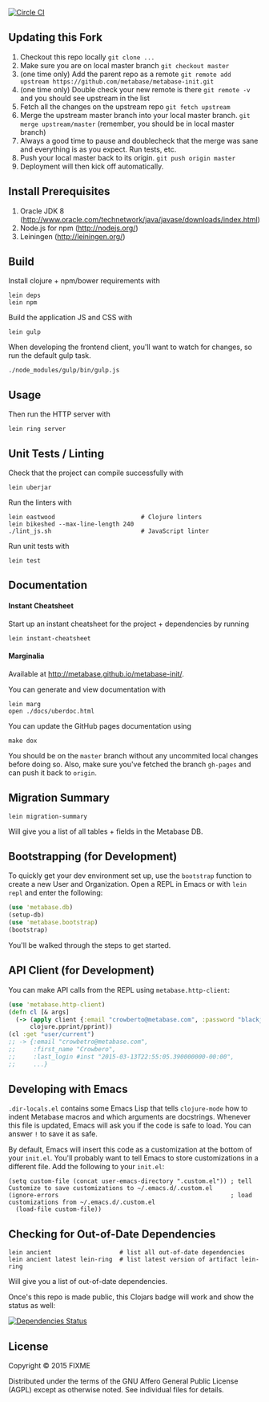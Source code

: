 [![Circle CI](https://circleci.com/gh/metabase/metabase-init.svg?style=svg&circle-token=3ccf0aa841028af027f2ac9e8df17ce603e90ef9)](https://circleci.com/gh/metabase/metabase-init)

## Updating this Fork

1. Checkout this repo locally `git clone ...`
2. Make sure you are on local master branch `git checkout master`
3. (one time only) Add the parent repo as a remote `git remote add upstream https://github.com/metabase/metabase-init.git`
4. (one time only) Double check your new remote is there `git remote -v` and you should see upstream in the list
5. Fetch all the changes on the upstream repo `git fetch upstream`
6. Merge the upstream master branch into your local master branch.  `git merge upstream/master` (remember, you should be in local master branch)
7. Always a good time to pause and doublecheck that the merge was sane and everything is as you expect.  Run tests, etc.
8. Push your local master back to its origin.  `git push origin master`
9. Deployment will then kick off automatically.


## Install Prerequisites

1. Oracle JDK 8 (http://www.oracle.com/technetwork/java/javase/downloads/index.html)
2. Node.js for npm (http://nodejs.org/)
3. Leiningen (http://leiningen.org/)


## Build

Install clojure + npm/bower requirements with

    lein deps
    lein npm

Build the application JS and CSS with

    lein gulp

When developing the frontend client, you'll want to watch for changes,
so run the default gulp task.

    ./node_modules/gulp/bin/gulp.js


## Usage

Then run the HTTP server with

    lein ring server


## Unit Tests / Linting

Check that the project can compile successfully with

    lein uberjar

Run the linters with

    lein eastwood                        # Clojure linters
    lein bikeshed --max-line-length 240
    ./lint_js.sh                         # JavaScript linter

Run unit tests with

    lein test


## Documentation

#### Instant Cheatsheet

Start up an instant cheatsheet for the project + dependencies by running

    lein instant-cheatsheet

#### Marginalia

Available at http://metabase.github.io/metabase-init/.

You can generate and view documentation with

    lein marg
    open ./docs/uberdoc.html

You can update the GitHub pages documentation using

    make dox

You should be on the `master` branch without any uncommited local changes before doing so. Also, make sure you've fetched the branch `gh-pages` and can push it back to `origin`.

## Migration Summary

    lein migration-summary

Will give you a list of all tables + fields in the Metabase DB.

## Bootstrapping (for Development)

To quickly get your dev environment set up, use the `bootstrap` function to create a new User and Organization.
Open a REPL in Emacs or with `lein repl` and enter the following:

```clojure
(use 'metabase.db)
(setup-db)
(use 'metabase.bootstrap)
(bootstrap)
```

You'll be walked through the steps to get started.

## API Client (for Development)

You can make API calls from the REPL using `metabase.http-client`:

```clojure
(use 'metabase.http-client)
(defn cl [& args]
  (-> (apply client {:email "crowberto@metabase.com", :password "blackjet"} args)
      clojure.pprint/pprint))
(cl :get "user/current")
;; -> {:email "crowbetro@metabase.com",
;;     :first_name "Crowbero",
;;     :last_login #inst "2015-03-13T22:55:05.390000000-00:00",
;;     ...}
```

## Developing with Emacs

`.dir-locals.el` contains some Emacs Lisp that tells `clojure-mode` how to indent Metabase macros and which arguments are docstrings. Whenever this file is updated,
Emacs will ask you if the code is safe to load. You can answer `!` to save it as safe.

By default, Emacs will insert this code as a customization at the bottom of your `init.el`.
You'll probably want to tell Emacs to store customizations in a different file. Add the following to your `init.el`:

```emacs-lisp
(setq custom-file (concat user-emacs-directory ".custom.el")) ; tell Customize to save customizations to ~/.emacs.d/.custom.el
(ignore-errors                                                ; load customizations from ~/.emacs.d/.custom.el
  (load-file custom-file))
```

## Checking for Out-of-Date Dependencies

    lein ancient                   # list all out-of-date dependencies
    lein ancient latest lein-ring  # list latest version of artifact lein-ring

Will give you a list of out-of-date dependencies.

Once's this repo is made public, this Clojars badge will work and show the status as well:

[![Dependencies Status](http://jarkeeper.com/metabase/metabase-init/status.png)](http://jarkeeper.com/metabase/metabase-init)


## License

Copyright © 2015 FIXME

Distributed under the terms of the GNU Affero General Public License (AGPL) except as otherwise noted.  See individual files for details.
